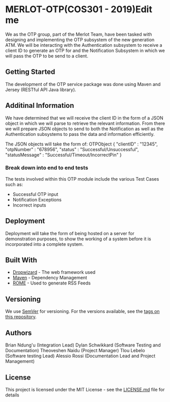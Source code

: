 # MERLOT-OTP(COS301 - 2019)Edit me

We as the OTP group, part of the Merlot Team, have been tasked with designing and implementing the OTP subsystem of the new generation ATM. We will be interacting with the Authentication subsystem to receive a client ID to generate an OTP for and the Notification Subsystem in which we will pass the OTP to be send to a client.

## Getting Started

The development of the OTP service package was done using Maven and Jersey (RESTful API Java library).

## Additinal Information
We have determined that we will receive the client ID in the form of a JSON object in which we will parse to retrieve the relevant information.
From there we will prepare JSON objects to send to both the Notification as well as the Authentication subsystems to pass the data and information efficiently.

The JSON objects will take the form of:
OTPObject { "clientID" : "12345",
            "otpNumber" : "678956",
            "status" : "Successful/Unsuccessful",
            "statusMessage" : "Successful/Timeout/IncorrectPin"
          }

### Break down into end to end tests

The tests involved within this OTP module include the various Test Cases such as:
- Successful OTP input
- Notification Exceptions
- Incorrect inputs

## Deployment

Deployment will take the form of being hosted on a server for demonstration purposes, to show the working of a system before it is incorporated into a complete system.

## Built With

* [Dropwizard](http://www.dropwizard.io/1.0.2/docs/) - The web framework used
* [Maven](https://maven.apache.org/) - Dependency Management
* [ROME](https://rometools.github.io/rome/) - Used to generate RSS Feeds

## Versioning

We use [SemVer](http://semver.org/) for versioning. For the versions available, see the [tags on this repository](https://github.com/your/project/tags). 

## Authors

Brian Ndung'u (Integration Lead)
Dylan Schwikkard (Software Testing and Documentation)
Theoveshen Naidu (Project Manager)
Tlou Lebelo (Software testing Lead)
Alessio Rossi (Documentation Lead and Project Management)

## License

This project is licensed under the MIT License - see the [LICENSE.md](LICENSE.md) file for details

